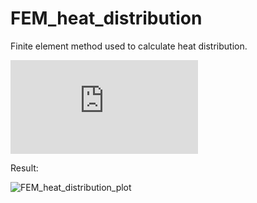 # FEM_heat_distribution

Finite element method used to calculate heat distribution.

![rrir_project_eq.pdf](https://github.com/wkazmierczak/FEM_heat_distribution/files/14418869/rrir_project_eq.pdf)

Result:
 
![FEM_heat_distribution_plot](https://github.com/wkazmierczak/FEM_heat_distribution/assets/119811949/88cfb5f8-b284-4c27-9864-d0e05a1fd643)
